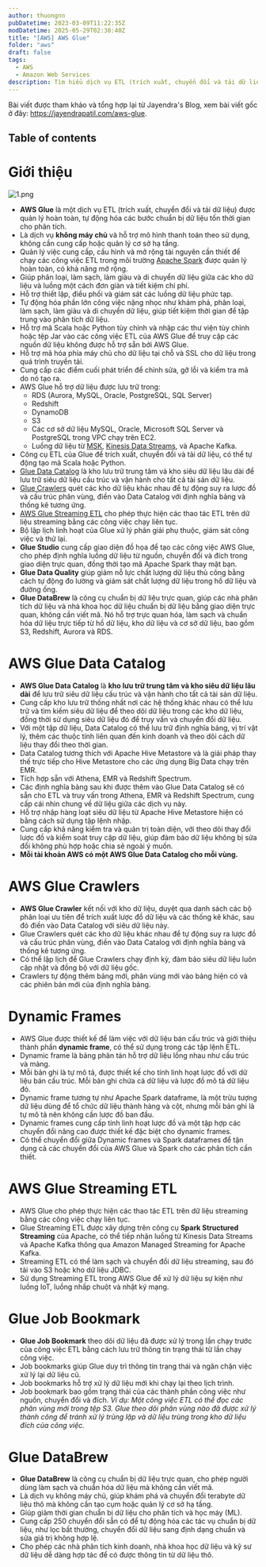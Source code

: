 ```yaml
---
author: thuongnn
pubDatetime: 2023-03-09T11:22:35Z
modDatetime: 2025-05-29T02:30:40Z
title: "[AWS] AWS Glue"
folder: "aws"
draft: false
tags:
  - AWS
  - Amazon Web Services
description: Tìm hiểu dịch vụ ETL (trích xuất, chuyển đổi và tải dữ liệu) được quản lý hoàn toàn bởi AWS
---
```


Bài viết được tham khảo và tổng hợp lại từ Jayendra's Blog, xem bài viết gốc ở đây: https://jayendrapatil.com/aws-glue.

## Table of contents

# Giới thiệu

![1.png](@/assets/images/aws/analytics/aws-glue/1.png)

- **AWS Glue** là một dịch vụ ETL (trích xuất, chuyển đổi và tải dữ liệu) được quản lý hoàn toàn, tự động hóa các bước chuẩn bị dữ liệu tốn thời gian cho phân tích.
- Là dịch vụ **không máy chủ** và hỗ trợ mô hình thanh toán theo sử dụng, không cần cung cấp hoặc quản lý cơ sở hạ tầng.
- Quản lý việc cung cấp, cấu hình và mở rộng tài nguyên cần thiết để chạy các công việc ETL trong môi trường [Apache Spark](https://spark.apache.org/) được quản lý hoàn toàn, có khả năng mở rộng.
- Giúp phân loại, làm sạch, làm giàu và di chuyển dữ liệu giữa các kho dữ liệu và luồng một cách đơn giản và tiết kiệm chi phí.
- Hỗ trợ thiết lập, điều phối và giám sát các luồng dữ liệu phức tạp.
- Tự động hóa phần lớn công việc nặng nhọc như khám phá, phân loại, làm sạch, làm giàu và di chuyển dữ liệu, giúp tiết kiệm thời gian để tập trung vào phân tích dữ liệu.
- Hỗ trợ mã Scala hoặc Python tùy chỉnh và nhập các thư viện tùy chỉnh hoặc tệp Jar vào các công việc ETL của AWS Glue để truy cập các nguồn dữ liệu không được hỗ trợ sẵn bởi AWS Glue.
- Hỗ trợ mã hóa phía máy chủ cho dữ liệu tại chỗ và SSL cho dữ liệu trong quá trình truyền tải.
- Cung cấp các điểm cuối phát triển để chỉnh sửa, gỡ lỗi và kiểm tra mã do nó tạo ra.
- AWS Glue hỗ trợ dữ liệu được lưu trữ trong:
  - RDS (Aurora, MySQL, Oracle, PostgreSQL, SQL Server)
  - Redshift
  - DynamoDB
  - S3
  - Các cơ sở dữ liệu MySQL, Oracle, Microsoft SQL Server và PostgreSQL trong VPC chạy trên EC2.
  - Luồng dữ liệu từ [MSK](https://jayendrapatil.com/amazon-managed-streaming-for-apache-kafka-msk/), [Kinesis Data Streams](https://jayendrapatil.com/aws-kinesis/), và Apache Kafka.
- Công cụ ETL của Glue để trích xuất, chuyển đổi và tải dữ liệu, có thể tự động tạo mã Scala hoặc Python.
- [Glue Data Catalog](https://jayendrapatil.com/aws-glue/#AWS_Glue_Data_Catalog) là kho lưu trữ trung tâm và kho siêu dữ liệu lâu dài để lưu trữ siêu dữ liệu cấu trúc và vận hành cho tất cả tài sản dữ liệu.
- [Glue Crawlers](https://jayendrapatil.com/aws-glue/#AWS_Glue_Crawlers) quét các kho dữ liệu khác nhau để tự động suy ra lược đồ và cấu trúc phân vùng, điền vào Data Catalog với định nghĩa bảng và thống kê tương ứng.
- [AWS Glue Streaming ETL](https://jayendrapatil.com/aws-glue/#AWS_Glue_Streaming_ETL) cho phép thực hiện các thao tác ETL trên dữ liệu streaming bằng các công việc chạy liên tục.
- Bộ lập lịch linh hoạt của Glue xử lý phân giải phụ thuộc, giám sát công việc và thử lại.
- **Glue Studio** cung cấp giao diện đồ họa để tạo các công việc AWS Glue, cho phép định nghĩa luồng dữ liệu từ nguồn, chuyển đổi và đích trong giao diện trực quan, đồng thời tạo mã Apache Spark thay mặt bạn.
- **Glue Data Quality** giúp giảm nỗ lực chất lượng dữ liệu thủ công bằng cách tự động đo lường và giám sát chất lượng dữ liệu trong hồ dữ liệu và đường ống.
- **Glue DataBrew** là công cụ chuẩn bị dữ liệu trực quan, giúp các nhà phân tích dữ liệu và nhà khoa học dữ liệu chuẩn bị dữ liệu bằng giao diện trực quan, không cần viết mã. Nó hỗ trợ trực quan hóa, làm sạch và chuẩn hóa dữ liệu trực tiếp từ hồ dữ liệu, kho dữ liệu và cơ sở dữ liệu, bao gồm S3, Redshift, Aurora và RDS.

# AWS Glue Data Catalog

- **AWS Glue Data Catalog** là **kho lưu trữ trung tâm và kho siêu dữ liệu lâu dài** để lưu trữ siêu dữ liệu cấu trúc và vận hành cho tất cả tài sản dữ liệu.
- Cung cấp kho lưu trữ thống nhất nơi các hệ thống khác nhau có thể lưu trữ và tìm kiếm siêu dữ liệu để theo dõi dữ liệu trong các kho dữ liệu, đồng thời sử dụng siêu dữ liệu đó để truy vấn và chuyển đổi dữ liệu.
- Với một tập dữ liệu, Data Catalog có thể lưu trữ định nghĩa bảng, vị trí vật lý, thêm các thuộc tính liên quan đến kinh doanh và theo dõi cách dữ liệu thay đổi theo thời gian.
- Data Catalog tương thích với Apache Hive Metastore và là giải pháp thay thế trực tiếp cho Hive Metastore cho các ứng dụng Big Data chạy trên EMR.
- Tích hợp sẵn với Athena, EMR và Redshift Spectrum.
- Các định nghĩa bảng sau khi được thêm vào Glue Data Catalog sẽ có sẵn cho ETL và truy vấn trong Athena, EMR và Redshift Spectrum, cung cấp cái nhìn chung về dữ liệu giữa các dịch vụ này.
- Hỗ trợ nhập hàng loạt siêu dữ liệu từ Apache Hive Metastore hiện có bằng cách sử dụng tập lệnh nhập.
- Cung cấp khả năng kiểm tra và quản trị toàn diện, với theo dõi thay đổi lược đồ và kiểm soát truy cập dữ liệu, giúp đảm bảo dữ liệu không bị sửa đổi không phù hợp hoặc chia sẻ ngoài ý muốn.
- **Mỗi tài khoản AWS có một AWS Glue Data Catalog cho mỗi vùng.**

# AWS Glue Crawlers

- **AWS Glue Crawler** kết nối với kho dữ liệu, duyệt qua danh sách các bộ phân loại ưu tiên để trích xuất lược đồ dữ liệu và các thống kê khác, sau đó điền vào Data Catalog với siêu dữ liệu này.
- Glue Crawlers quét các kho dữ liệu khác nhau để tự động suy ra lược đồ và cấu trúc phân vùng, điền vào Data Catalog với định nghĩa bảng và thống kê tương ứng.
- Có thể lập lịch để Glue Crawlers chạy định kỳ, đảm bảo siêu dữ liệu luôn cập nhật và đồng bộ với dữ liệu gốc.
- Crawlers tự động thêm bảng mới, phân vùng mới vào bảng hiện có và các phiên bản mới của định nghĩa bảng.

# Dynamic Frames

- AWS Glue được thiết kế để làm việc với dữ liệu bán cấu trúc và giới thiệu thành phần **dynamic frame**, có thể sử dụng trong các tập lệnh ETL.
- Dynamic frame là bảng phân tán hỗ trợ dữ liệu lồng nhau như cấu trúc và mảng.
- Mỗi bản ghi là tự mô tả, được thiết kế cho tính linh hoạt lược đồ với dữ liệu bán cấu trúc. Mỗi bản ghi chứa cả dữ liệu và lược đồ mô tả dữ liệu đó.
- Dynamic frame tương tự như Apache Spark dataframe, là một trừu tượng dữ liệu dùng để tổ chức dữ liệu thành hàng và cột, nhưng mỗi bản ghi là tự mô tả nên không cần lược đồ ban đầu.
- Dynamic frames cung cấp tính linh hoạt lược đồ và một tập hợp các chuyển đổi nâng cao được thiết kế đặc biệt cho dynamic frames.
- Có thể chuyển đổi giữa Dynamic frames và Spark dataframes để tận dụng cả các chuyển đổi của AWS Glue và Spark cho các phân tích cần thiết.

# AWS Glue Streaming ETL

- AWS Glue cho phép thực hiện các thao tác ETL trên dữ liệu streaming bằng các công việc chạy liên tục.
- Glue Streaming ETL được xây dựng trên công cụ **Spark Structured Streaming** của Apache, có thể tiếp nhận luồng từ Kinesis Data Streams và Apache Kafka thông qua Amazon Managed Streaming for Apache Kafka.
- Streaming ETL có thể làm sạch và chuyển đổi dữ liệu streaming, sau đó tải vào S3 hoặc kho dữ liệu JDBC.
- Sử dụng Streaming ETL trong AWS Glue để xử lý dữ liệu sự kiện như luồng IoT, luồng nhấp chuột và nhật ký mạng.

# Glue Job Bookmark

- **Glue Job Bookmark** theo dõi dữ liệu đã được xử lý trong lần chạy trước của công việc ETL bằng cách lưu trữ thông tin trạng thái từ lần chạy công việc.
- Job bookmarks giúp Glue duy trì thông tin trạng thái và ngăn chặn việc xử lý lại dữ liệu cũ.
- Job bookmarks hỗ trợ xử lý dữ liệu mới khi chạy lại theo lịch trình.
- Job bookmark bao gồm trạng thái của các thành phần công việc như nguồn, chuyển đổi và đích. _Ví dụ: Một công việc ETL có thể đọc các phân vùng mới trong tệp S3. Glue theo dõi phân vùng nào đã được xử lý thành công để tránh xử lý trùng lặp và dữ liệu trùng trong kho dữ liệu đích của công việc._

# Glue DataBrew

- **Glue DataBrew** là công cụ chuẩn bị dữ liệu trực quan, cho phép người dùng làm sạch và chuẩn hóa dữ liệu mà không cần viết mã.
- Là dịch vụ không máy chủ, giúp khám phá và chuyển đổi terabyte dữ liệu thô mà không cần tạo cụm hoặc quản lý cơ sở hạ tầng.
- Giúp giảm thời gian chuẩn bị dữ liệu cho phân tích và học máy (ML).
- Cung cấp 250 chuyển đổi sẵn có để tự động hóa các tác vụ chuẩn bị dữ liệu, như lọc bất thường, chuyển đổi dữ liệu sang định dạng chuẩn và sửa giá trị không hợp lệ.
- Cho phép các nhà phân tích kinh doanh, nhà khoa học dữ liệu và kỹ sư dữ liệu dễ dàng hợp tác để có được thông tin từ dữ liệu thô.
